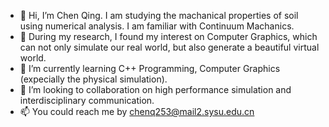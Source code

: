 - 👋 Hi, I’m Chen Qing. I am studying the machanical properties of soil using numerical analysis. I am familiar with Continuum Machanics.
- 👀 During my research, I found my interest on Computer Graphics, which can not only simulate our real world, but also generate a beautiful virtual world.
- 🌱 I’m currently learning C++ Programming, Computer Graphics (expecially the physical simulation).
- 💞️ I’m looking to collaboration on high performance simulation and interdisciplinary communication.
- 📫 You could reach me by chenq253@mail2.sysu.edu.cn

<!---
chenqing253/chenqing253 is a ✨ special ✨ repository because its `README.md` (this file) appears on your GitHub profile.
You can click the Preview link to take a look at your changes.
--->
